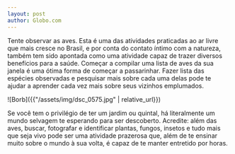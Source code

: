 ```yaml
---
layout: post
author: Globo.com
---
```

 
Tente observar as aves. Esta é uma das atividades praticadas ao ar livre que mais cresce no Brasil, e por conta do contato íntimo com a natureza, também tem sido apontada como uma atividade capaz de trazer diversos benefícios para a saúde. Começar a compilar uma lista de aves da sua janela é uma ótima forma de começar a passarinhar. Fazer lista das espécies observadas e pesquisar mais sobre cada uma delas pode te ajudar a aprender cada vez mais sobre seus vizinhos emplumados.


![Borb]({{"/assets/img/dsc_0575.jpg" | relative_url}})  


Se você tem o privilégio de ter um jardim ou quintal, há literalmente um mundo selvagem te esperando para ser descoberto. Acredite: além das aves, buscar, fotografar e identificar plantas, fungos, insetos e tudo mais que seja vivo pode ser uma atividade prazerosa que, além de te ensinar muito sobre o mundo à sua volta, é capaz de te manter entretido por horas.